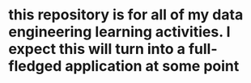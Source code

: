 # this repository is for all of my data engineering learning activities. I expect this will turn into a full-fledged application at some point
